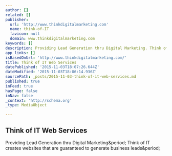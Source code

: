 ```yaml
---
author: []
related: []
publisher:
  url: 'http://www.thinkdigitalmarketing.com'
  name: think-of-IT
  favicon: null
  domain: www.thinkdigitalmarketing.com
keywords: []
description: Providing Lead Generation thru Digital Marketing. Think of IT creates websites that are guaranteed to generate business leads.
app_links: []
isBasedOnUrl: 'http://www.thinkdigitalmarketing.com/'
title: Think of IT Web Services
datePublished: '2015-11-03T18:07:26.644Z'
dateModified: '2015-11-03T18:06:14.936Z'
sourcePath: _posts/2015-11-03-think-of-it-web-services.md
published: true
inFeed: true
hasPage: false
inNav: false
_context: 'http://schema.org'
_type: MediaObject

---
```

<article style=""><h1>Think of IT Web Services</h1><p>Providing Lead Generation thru Digital Marketing&amp;period; Think of IT creates websites that are guaranteed to generate business leads&amp;period;</p></article>
